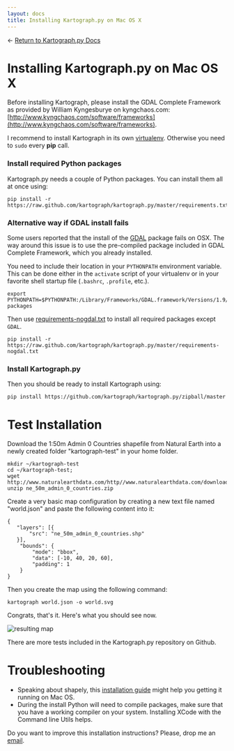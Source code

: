 ```yaml
---
layout: docs
title: Installing Kartograph.py on Mac OS X
---
```


← [Return to Kartograph.py Docs](/docs/kartograph.py/)

# Installing Kartograph.py on Mac OS X

Before installing Kartograph, please install the GDAL Complete Framework as provided by William Kyngesburye on kyngchaos.com: [http://www.kyngchaos.com/software/frameworks](http://www.kyngchaos.com/software/frameworks). 

I recommend to install Kartograph in its own [virtualenv](http://www.virtualenv.org/en/latest/). Otherwise you need to ``sudo`` every **pip** call.
    
### Install required Python packages

Kartograph.py needs a couple of Python packages. You can install them all at once using:

    pip install -r https://raw.github.com/kartograph/kartograph.py/master/requirements.txt
    
### Alternative way if GDAL install fails
    
Some users reported that the install of the [GDAL](http://pypi.python.org/pypi/GDAL/1.9.1) package fails on OSX. The way around this issue is to use the pre-compiled package included in GDAL Complete Framework, which you already installed.

You need to include their location in your ``PYTHONPATH`` environment variable. This can be done either in the ``activate`` script of your virtualenv or in your favorite shell startup file (``.bashrc``, ``.profile``, etc.).

    export PYTHONPATH=$PYTHONPATH:/Library/Frameworks/GDAL.framework/Versions/1.9/Python/2.7/site-packages

Then use [requirements-nogdal.txt](https://raw.github.com/kartograph/kartograph.py/master/requirements-nogdal.txt) to install all required packages except ``GDAL``.

    pip install -r https://raw.github.com/kartograph/kartograph.py/master/requirements-nogdal.txt

### Install Kartograph.py
    
Then you should be ready to install Kartograph using:
    
    pip install https://github.com/kartograph/kartograph.py/zipball/master


# Test Installation

Download the 1:50m Admin 0 Countries shapefile from Natural Earth into a newly created folder "kartograph-test" in your home folder.

    mkdir ~/kartograph-test
    cd ~/kartograph-test;
    wget http://www.naturalearthdata.com/http//www.naturalearthdata.com/download/50m/cultural/ne_50m_admin_0_countries.zip
    unzip ne_50m_admin_0_countries.zip


Create a very basic map configuration by creating a new text file named "world.json" and paste the following content into it:

    {
       "layers": [{
           "src": "ne_50m_admin_0_countries.shp"
       }],
        "bounds": {
            "mode": "bbox",
            "data": [-10, 40, 20, 60],
            "padding": 1
        }
    }


Then you create the map using the following command:


    kartograph world.json -o world.svg


Congrats, that's it. Here's what you should see now.

![resulting map](http://new.tinygrab.com/f3aa221ede0ee6a8f06d0423a6e763d2526c9466a6.png)

There are more tests included in the Kartograph.py repository on Github.

# Troubleshooting

* Speaking about shapely, this [installation guide](http://tumblr.pauladamsmith.com/post/17663153373/howtoinstallgdalshapely) might help you getting it running on Mac OS.
* During the install Python will need to compile packages, make sure that you have a working compiler on your system. Installing XCode with the Command line Utils helps.


Do you want to improve this installation instructions? Please, drop me an [email](feedback@kartograph.org).
